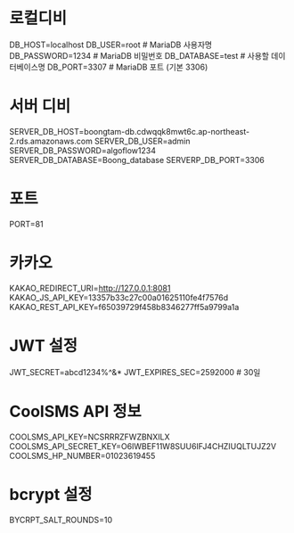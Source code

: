 # 로컬디비
DB_HOST=localhost
DB_USER=root          # MariaDB 사용자명
DB_PASSWORD=1234          # MariaDB 비밀번호
DB_DATABASE=test      # 사용할 데이터베이스명
DB_PORT=3307          # MariaDB 포트 (기본 3306)

# 서버 디비
SERVER_DB_HOST=boongtam-db.cdwqqk8mwt6c.ap-northeast-2.rds.amazonaws.com
SERVER_DB_USER=admin       
SERVER_DB_PASSWORD=algoflow1234   
SERVER_DB_DATABASE=Boong_database 
SERVERP_DB_PORT=3306    

# 포트
PORT=81

# 카카오
KAKAO_REDIRECT_URI=http://127.0.0.1:8081
KAKAO_JS_API_KEY=13357b33c27c00a01625110fe4f7576d
KAKAO_REST_API_KEY=f65039729f458b8346277ff5a9799a1a


# JWT 설정
JWT_SECRET=abcd1234%^&*
JWT_EXPIRES_SEC=2592000  # 30일

# CoolSMS API 정보
COOLSMS_API_KEY=NCSRRRZFWZBNXILX
COOLSMS_API_SECRET_KEY=O6IWBEF11W8SUU6IFJ4CHZIUQLTUJZ2V
COOLSMS_HP_NUMBER=01023619455

# bcrypt 설정
BYCRPT_SALT_ROUNDS=10